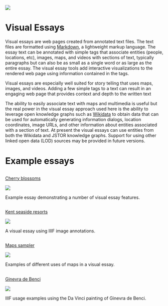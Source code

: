 <a href="https://dev.visual-essays.app"><img src="https://dev-visual-essays.netlify.app/images/ve-button.png"></a>

<param ve-config 
       title="Visual Essays"
       author="Ron"
       layout="index"
       banner="/images/header.jpg">

# Visual Essays

Visual essays are web pages created from annotated text files. The text files are formatted using  [Markdown](https://www.markdownguide.org/getting-started/), a lightweight markup language. The essay text can be annotated with simple tags that associate entities (people, locations, etc), images, maps, and videos with sections of text, typically paragraphs but can also be as small as a single word or as large as the entire essay. The visual essay tools add interactive visualizations to the rendered web page using information contained in the tags.

Visual essays are especially well suited for story telling that uses maps, images, and videos. Adding a few simple tags to a text can result in an engaging web page that provides context and depth to the written text

The ability to easily associate text with maps and multimedia is useful but the real power in the visual essay approach used here is the ability to leverage open knowledge graphs such as  [Wikidata](https://www.wikidata.org/)  to obtain data that can be used for automatically generating information dialogs, location coordinates, image URLs, and other information about entities associated with a section of text. At present the visual essays can use entities from both the Wikidata and JSTOR knowledge graphs. Support for using other linked open data (LOD) sources may be provided in future versions.

# Example essays


##
[Cherry blossoms](sample)

![](https://dev.visual-essays.app/thumbnail?url=https://upload.wikimedia.org/wikipedia/commons/thumb/f/f9/Cherry20190331105300.jpg/1024px-Cherry20190331105300.jpg)

Example essay demonstrating a number of visual essay features. 

##
[Kent seaside resorts](kent-seaside-resorts)

![](https://dev.visual-essays.app/thumbnail?url=https://upload.wikimedia.org/wikipedia/commons/thumb/6/61/The_sands%2C_Ramsgate%2C_Kent%2C_England%2C_ca._1899.jpg/640px-The_sands%2C_Ramsgate%2C_Kent%2C_England%2C_ca._1899.jpg)

A visual essay using IIIF image annotations.

##
[Maps sampler](maps-sampler)

![](https://dev.visual-essays.app/thumbnail?url=https://upload.wikimedia.org/wikipedia/commons/thumb/7/75/WorldMap-A_with_Frame.png/1024px-WorldMap-A_with_Frame.png)

Examples of different uses of maps in a visual essay.

##
[Ginevra de Benci](ginevra-de-benci)

![](https://dev.visual-essays.app/thumbnail?url=https://upload.wikimedia.org/wikipedia/commons/thumb/e/ee/Ginevra_de%27_Benci_-_National_Gallery_of_Art.jpg/465px-Ginevra_de%27_Benci_-_National_Gallery_of_Art.jpg)

IIIF usage examples using the Da Vinci painting of Ginevra de Benci.
